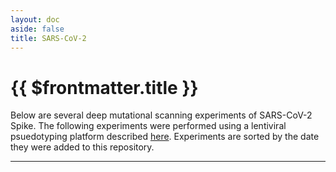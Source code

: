 ```yaml
---
layout: doc
aside: false
title: SARS-CoV-2
---
```

# {{ $frontmatter.title }}

Below are several deep mutational scanning experiments of SARS-CoV-2 Spike. The following experiments were performed using a lentiviral psuedotyping platform described [here](10.1016/j.cell.2023.02.001). Experiments are sorted by the date they were added to this repository.

---

<BlogIndex></BlogIndex>
